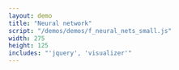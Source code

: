 ```yaml
---
layout: demo
title: "Neural network"
script: "/demos/demos/f_neural_nets_small.js"
width: 275
height: 125
includes: "'jquery', 'visualizer'"
---
```

